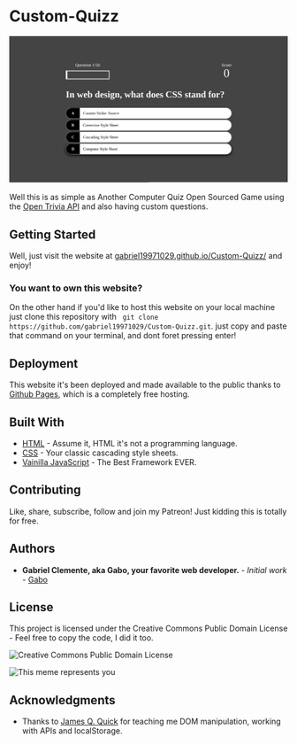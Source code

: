 # Custom-Quizz
![Web Mockup](Mockup.png) 



Well this is as simple as Another Computer Quiz Open Sourced Game using the [Open Trivia API](https://opentdb.com/) and also having custom questions. 


## Getting Started

Well, just visit the website at [gabriel19971029.github.io/Custom-Quizz/](https://gabriel19971029.github.io/Custom-Quizz/) and enjoy! 

### You want to own this website?

On the other hand if you'd like to host this website on your local machine just clone this repository with ``` git clone https://github.com/gabriel19971029/Custom-Quizz.git```. just copy and paste that command on your terminal, and dont foret pressing enter!

## Deployment

This website it's been deployed and made available to the public thanks to [Github Pages](https://github.com), which is a completely free hosting.

## Built With

* [HTML](https://html.com/) - Assume it, HTML it's not a programming language.
* [CSS](https://www.w3schools.com/css/css_intro.asp) - Your classic cascading style sheets. 
* [Vainilla JavaScript](http://vanilla-js.com/) - The Best Framework EVER.

## Contributing

  Like, share, subscribe, follow and join my Patreon! Just kidding this is totally for free. 

## Authors

* **Gabriel Clemente, aka Gabo, your favorite web developer.** - *Initial work* - [Gabo](https://github.com/gabriel19971029)

## License

This project is licensed under the Creative Commons Public Domain License - Feel free to copy the code, I did it too.

![Creative Commons Public Domain License](https://upload.wikimedia.org/wikipedia/commons/thumb/8/84/Public_Domain_Mark_button.svg/220px-Public_Domain_Mark_button.svg.png)

![This meme represents you](https://preview.redd.it/hwurhp7crzf81.png?auto=webp&s=3f230e79f360c9fbc9394e70ea72330391bf8f27)

## Acknowledgments

* Thanks to [James Q. Quick](https://github.com/jamesqquick) for teaching me DOM manipulation, working with APIs and localStorage. 

